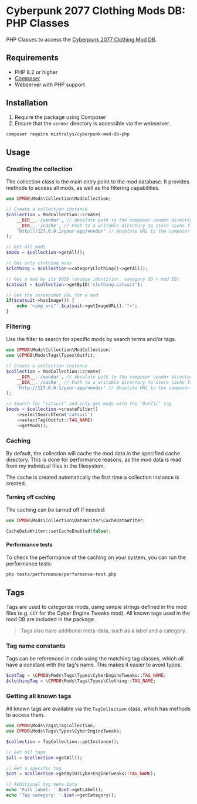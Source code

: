 # Cyberpunk 2077 Clothing Mods DB: PHP Classes

PHP Classes to access the [Cyberpunk 2077 Clothing Mod DB](https://github.com/Mistralys/cyberpunk-mod-db).

## Requirements

- PHP 8.2 or higher
- [Composer](https://getcomposer.org/)
- Webserver with PHP support

## Installation

1. Require the package using Composer
2. Ensure that the `vendor` directory is accessible via the webserver.

```bash
composer require mistralys/cyberpunk-mod-db-php
```

## Usage

### Creating the collection

The collection class is the main entry point to the mod database. 
It provides methods to access all mods, as well as the filtering
capabilities.

```php
use CPMDB\Mods\Collection\ModCollection;

// Create a collection instance
$collection = ModCollection::create(
    __DIR__.'/vendor', // Absolute path to the composer vendor directory
    __DIR__.'/cache', // Path to a writable directory to store cache files
    'http://127.0.0.1/your-app/vendor' // Absolute URL to the composer vendor directory
);

// Get all mods
$mods = $collection->getAll();

// Get only clothing mods
$clothing = $collection->categoryClothing()->getAll();

// Get a mod by its UUID (unique identifier, category ID + mod ID)
$catsuit = $collection->getByID('clothing.catsuit');

// Get the screenshot URL for a mod
if($catsuit->hasImage()) {
    echo '<img src"'.$catsuit->getImageURL().'">';
}
```

### Filtering

Use the filter to search for specific mods by search terms and/or tags.

```php
use CPMDB\Mods\Collection\ModCollection;
use \CPMDB\Mods\Tags\Types\Outfit;

// Create a collection instance
$collection = ModCollection::create(
    __DIR__.'/vendor', // Absolute path to the composer vendor directory
    __DIR__.'/cache', // Path to a writable directory to store cache files
    'http://127.0.0.1/your-app/vendor' // Absolute URL to the composer vendor directory
);

// Search for "catsuit" and only get mods with the "Outfit" tag
$mods = $collection->createFilter()
    ->selectSearchTerm('catsuit')
    ->selectTag(Outfit::TAG_NAME)
    ->getMods();
```

### Caching

By default, the collection will cache the mod data in the specified 
cache directory. This is done for performance reasons, as the mod data
is read from my individual files in the filesystem. 

The cache is created automatically the first time a collection instance is created.

#### Turning off caching

The caching can be turned off if needed:

```php
use CPMDB\Mods\Collection\DataWriter\CacheDataWriter;

CacheDataWriter::setCacheEnabled(false);
```

#### Performance tests

To check the performance of the caching on your system, you can run 
the performance tests:

```bash
php tests/performance/performance-test.php
```

## Tags

Tags are used to categorize mods, using simple strings defined in the mod files
(e.g. `CET` for the Cyber Engine Tweaks mod). All known tags used in the mod DB
are included in the package.

> Tags also have additional meta-data, such as a label and a category.

### Tag name constants

Tags can be referenced in code using the matching tag classes, which all have
a constant with the tag's name. This makes it easier to avoid typos.

```php
$cetTag = \CPMDB\Mods\Tags\Types\CyberEngineTweaks::TAG_NAME;
$clothingTag = \CPMDB\Mods\Tags\Types\Clothing::TAG_NAME;
```

### Getting all known tags

All known tags are available via the `TagCollection` class, which has methods
to access them.

```php
use CPMDB\Mods\Tags\TagCollection;
use CPMDB\Mods\Tags\Types\CyberEngineTweaks;

$collection = TagCollection::getInstance();

// Get all tags
$all = $collection->getAll();

// Get a specific tag
$cet = $collection->getByID(CyberEngineTweaks::TAG_NAME);

// Additional tag meta data
echo 'Full label: '.$cet->getLabel();
echo 'Tag category: '.$cet->getCategory();
```
